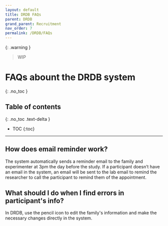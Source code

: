 ```yaml
---
layout: default
title: DRDB FAQs
parent: DRDB
grand_parent: Recruitment
nav_order: 7
permalink: /DRDB/FAQs
---
```

{: .warning }
> WIP


# FAQs abount the DRDB system
{: .no_toc }

## Table of contents
{: .no_toc .text-delta }

* TOC
{:toc}

---
## How does email reminder work?

The system automatically sends a reminder email to the family and experimenter at 3pm the day before the study. If a participant doesn’t have an email in the system, an email will be sent to the lab email to remind the researcher to call the participant to remind them of the appointment.   


## What should I do when I find errors in participant's info?

In DRDB, use the pencil icon to edit the family's information and make the necessary changes directly in the system. 


